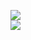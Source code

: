[![](https://img.shields.io/badge/Made%20With-Github%20Spray-lightgrey.svg?style=for-the-badge&logo=github)](https://github.com/Annihil/github-spray#6137)  
[![](https://i.imgur.com/2DrTn0Z.gif)](https://github.com/Annihil/github-spray)